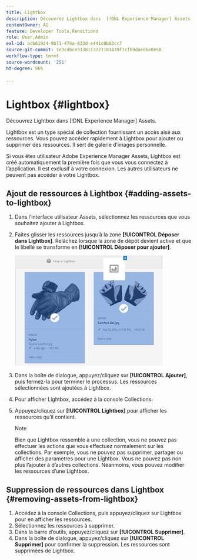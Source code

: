 ```yaml
---
title: Lightbox
description: Découvrez Lightbox dans  [!DNL Experience Manager] Assets.
contentOwner: AG
feature: Developer Tools,Renditions
role: User,Admin
exl-id: acb61924-9b71-474a-833d-e441c0b83cc7
source-git-commit: 1e3cd6ce3138113721183439f7cfb9daed6e0e58
workflow-type: tm+mt
source-wordcount: '251'
ht-degree: 96%

---
```


# Lightbox {#lightbox}

Découvrez Lightbox dans [!DNL Experience Manager] Assets.

Lightbox est un type spécial de collection fournissant un accès aisé aux ressources. Vous pouvez accéder rapidement à Lightbox pour ajouter ou supprimer des ressources. Il sert de galerie d’images personnelle.

Si vous êtes utilisateur Adobe Experience Manager Assets, Lightbox est créé automatiquement la première fois que vous vous connectez à l’application. Il est exclusif à votre connexion. Les autres utilisateurs ne peuvent pas accéder à votre Lightbox.

## Ajout de ressources à Lightbox {#adding-assets-to-lightbox}

1. Dans l’interface utilisateur Assets, sélectionnez les ressources que vous souhaitez ajouter à Lightbox.
1. Faites glisser les ressources jusqu’à la zone **[!UICONTROL Déposer dans Lightbox]**. Relâchez lorsque la zone de dépôt devient active et que le libellé se transforme en **[!UICONTROL Déposer pour ajouter]**.

   ![add_to_lightbox](assets/add_to_lightbox.png)

1. Dans la boîte de dialogue, appuyez/cliquez sur **[!UICONTROL Ajouter]**, puis fermez-la pour terminer le processus. Les ressources sélectionnées sont ajoutées à Lightbox.
1. Pour afficher Lightbox, accédez à la console Collections.
1. Appuyez/cliquez sur **[!UICONTROL Lightbox]** pour afficher les ressources qu’il contient.

   >[!NOTE]
   >
   >Bien que Lightbox ressemble à une collection, vous ne pouvez pas effectuer les actions que vous effectuez normalement sur les collections. Par exemple, vous ne pouvez pas supprimer, partager ou afficher des paramètres pour une Lightbox. Vous ne pouvez pas non plus l’ajouter à d’autres collections. Néanmoins, vous pouvez modifier les ressources d’une Lightbox.

## Suppression de ressources dans Lightbox {#removing-assets-from-lightbox}

1. Accédez à la console Collections, puis appuyez/cliquez sur Lightbox pour en afficher les ressources.
1. Sélectionnez les ressources à supprimer.
1. Dans la barre d’outils, appuyez/cliquez sur **[!UICONTROL Supprimer]**.
1. Dans la boîte de dialogue, appuyez/cliquez sur **[!UICONTROL Supprimer]** pour confirmer la suppression. Les ressources sont supprimées de Lightbox.
